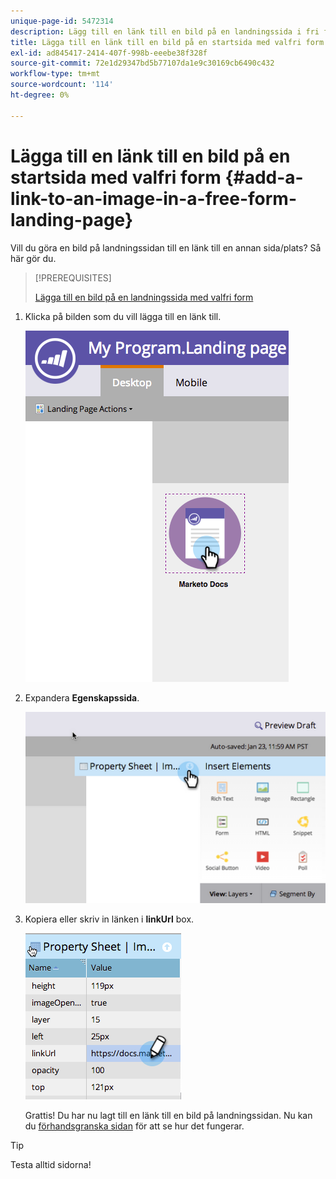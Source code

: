 ```yaml
---
unique-page-id: 5472314
description: Lägg till en länk till en bild på en landningssida i fri form - Marketo Docs - produktdokumentation
title: Lägga till en länk till en bild på en startsida med valfri form
exl-id: ad845417-2414-407f-998b-eeebe38f328f
source-git-commit: 72e1d29347bd5b77107da1e9c30169cb6490c432
workflow-type: tm+mt
source-wordcount: '114'
ht-degree: 0%

---
```


# Lägga till en länk till en bild på en startsida med valfri form {#add-a-link-to-an-image-in-a-free-form-landing-page}

Vill du göra en bild på landningssidan till en länk till en annan sida/plats? Så här gör du.

>[!PREREQUISITES]
>
>[Lägga till en bild på en landningssida med valfri form](/help/marketo/product-docs/demand-generation/landing-pages/free-form-landing-pages/add-an-image-to-a-free-form-landing-page.md)

1. Klicka på bilden som du vill lägga till en länk till.

   ![](assets/click-on-image.png)

1. Expandera **Egenskapssida**.

   ![](assets/image2015-5-21-15-3a42-3a27.png)

1. Kopiera eller skriv in länken i **linkUrl** box.

   ![](assets/add-link.png)

   Grattis! Du har nu lagt till en länk till en bild på landningssidan. Nu kan du [förhandsgranska sidan](/help/marketo/product-docs/demand-generation/landing-pages/landing-page-actions/preview-a-landing-page.md) för att se hur det fungerar.

>[!TIP]
>
>Testa alltid sidorna!
